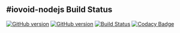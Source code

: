 #iovoid-nodejs
Build Status
------------
[![GitHub version](https://badge.fury.io/gh/io4%2Fiovoid-nodejs.svg)](http://badge.fury.io/gh/io4%2Fiovoid-nodejs) [![GitHub version](https://david-dm.org/io4/iovoid-nodejs.svg)](https://david-dm.org/io4/iovoid-nodejs) [![Build Status](https://travis-ci.org/io4/iovoid-nodejs.svg)](https://travis-ci.org/io4/iovoid-nodejs) [![Codacy Badge](https://www.codacy.com/project/badge/f9156bdcd9e64aca8ba3aacb8c7c5285)](https://www.codacy.com/public/fiegllucas/iovoid-nodejs)
